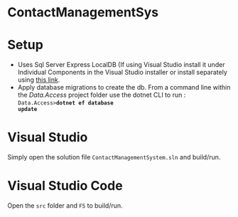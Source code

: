 # ContactManagementSys

# Setup
- Uses Sql Server Express LocalDB (If using Visual Studio install it under Individual Components in the Visual Studio installer or install separately using [this link](https://docs.microsoft.com/en-us/sql/database-engine/configure-windows/sql-server-2016-express-localdb?view=sql-server-2017).
- Apply database migrations to create the db.  From a command line within the *Data.Access* project folder use the dotnet CLI to run : <code>Data.Access>**dotnet ef database update**</code>

# Visual Studio
Simply open the solution file <code>ContactManagementSystem.sln</code> and build/run.

# Visual Studio Code
Open the <code>src</code> folder and <code>F5</code> to build/run.
